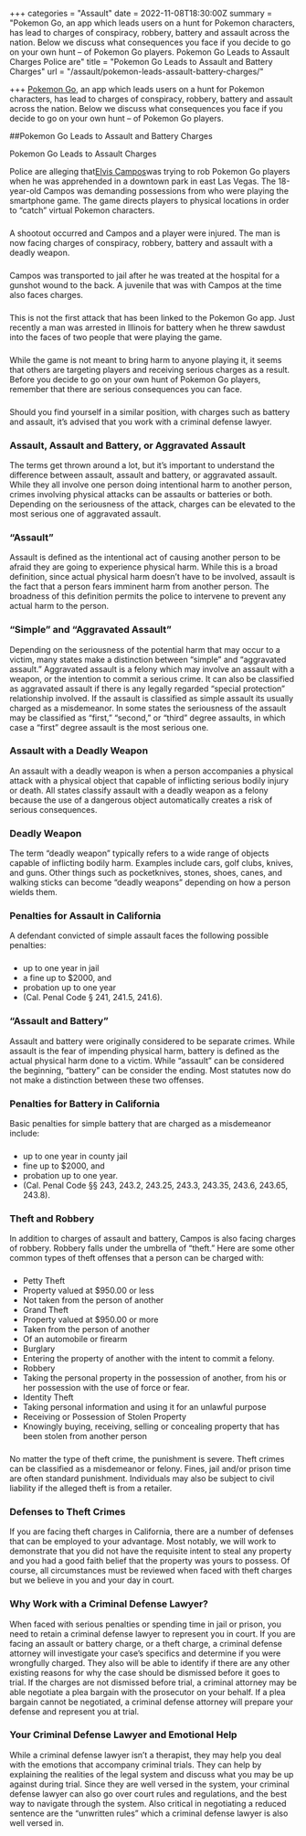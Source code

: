 +++
categories = "Assault"
date = 2022-11-08T18:30:00Z
summary = "Pokemon Go, an app which leads users on a hunt for Pokemon characters, has lead to charges of conspiracy, robbery, battery and assault across the nation. Below we discuss what consequences you face if you decide to go on your own hunt – of Pokemon Go players. Pokemon Go Leads to Assault Charges Police are"
title = "Pokemon Go Leads to Assault and Battery Charges"
url = "/assault/pokemon-leads-assault-battery-charges/"

+++
[Pokemon Go](https://www.sevenslegal.com/), an app which leads users on a hunt for Pokemon characters, has lead to charges of conspiracy, robbery, battery and assault across the nation. Below we discuss what consequences you face if you decide to go on your own hunt – of Pokemon Go players.

\##Pokemon Go Leads to Assault and Battery Charges

Pokemon Go Leads to Assault Charges

Police are alleging that[Elvis Campos](https://www.sevenslegal.com/)was trying to rob Pokemon Go players when he was apprehended in a downtown park in east Las Vegas. The 18-year-old Campos was demanding possessions from who were playing the smartphone game. The game directs players to physical locations in order to “catch” virtual Pokemon characters.

### 

A shootout occurred and Campos and a player were injured. The man is now facing charges of conspiracy, robbery, battery and assault with a deadly weapon.

### 

Campos was transported to jail after he was treated at the hospital for a gunshot wound to the back. A juvenile that was with Campos at the time also faces charges.

### 

This is not the first attack that has been linked to the Pokemon Go app. Just recently a man was arrested in Illinois for battery when he threw sawdust into the faces of two people that were playing the game.

### 

While the game is not meant to bring harm to anyone playing it, it seems that others are targeting players and receiving serious charges as a result. Before you decide to go on your own hunt of Pokemon Go players, remember that there are serious consequences you can face.

### 

Should you find yourself in a similar position, with charges such as battery and assault, it’s advised that you work with a criminal defense lawyer.

### Assault, Assault and Battery, or Aggravated Assault

The terms get thrown around a lot, but it’s important to understand the difference between assault, assault and battery, or aggravated assault. While they all involve one person doing intentional harm to another person, crimes involving physical attacks can be assaults or batteries or both. Depending on the seriousness of the attack, charges can be elevated to the most serious one of aggravated assault.

### “Assault”

Assault is defined as the intentional act of causing another person to be afraid they are going to experience physical harm. While this is a broad definition, since actual physical harm doesn’t have to be involved, assault is the fact that a person fears imminent harm from another person. The broadness of this definition permits the police to intervene to prevent any actual harm to the person.

### “Simple” and “Aggravated Assault”

Depending on the seriousness of the potential harm that may occur to a victim, many states make a distinction between “simple” and “aggravated assault.” Aggravated assault is a felony which may involve an assault with a weapon, or the intention to commit a serious crime. It can also be classified as aggravated assault if there is any legally regarded “special protection” relationship involved. If the assault is classified as simple assault its usually charged as a misdemeanor. In some states the seriousness of the assault may be classified as “first,” “second,” or “third” degree assaults, in which case a “first” degree assault is the most serious one.

### Assault with a Deadly Weapon

An assault with a deadly weapon is when a person accompanies a physical attack with a physical object that capable of inflicting serious bodily injury or death. All states classify assault with a deadly weapon as a felony because the use of a dangerous object automatically creates a risk of serious consequences.

### Deadly Weapon

The term “deadly weapon” typically refers to a wide range of objects capable of inflicting bodily harm. Examples include cars, golf clubs, knives, and guns. Other things such as pocketknives, stones, shoes, canes, and walking sticks can become “deadly weapons” depending on how a person wields them.

### Penalties for Assault in California

A defendant convicted of simple assault faces the following possible penalties:

### 

* up to one year in jail
* a fine up to $2000, and
* probation up to one year
* (Cal. Penal Code § 241, 241.5, 241.6).

### “Assault and Battery”

Assault and battery were originally considered to be separate crimes. While assault is the fear of impending physical harm, battery is defined as the actual physical harm done to a victim. While “assault” can be considered the beginning, “battery” can be consider the ending. Most statutes now do not make a distinction between these two offenses.

### Penalties for Battery in California

Basic penalties for simple battery that are charged as a misdemeanor include:

### 

* up to one year in county jail
* fine up to $2000, and
* probation up to one year.
* (Cal. Penal Code §§ 243, 243.2, 243.25, 243.3, 243.35, 243.6, 243.65, 243.8).

### Theft and Robbery

In addition to charges of assault and battery, Campos is also facing charges of robbery. Robbery falls under the umbrella of “theft.” Here are some other common types of theft offenses that a person can be charged with:

### 

* Petty Theft
* Property valued at $950.00 or less
* Not taken from the person of another
* Grand Theft
* Property valued at $950.00 or more
* Taken from the person of another
* Of an automobile or firearm
* Burglary
* Entering the property of another with the intent to commit a felony.
* Robbery
* Taking the personal property in the possession of another, from his or her possession with the use of force or fear.
* Identity Theft
* Taking personal information and using it for an unlawful purpose
* Receiving or Possession of Stolen Property
* Knowingly buying, receiving, selling or concealing property that has been stolen from another person

### 

No matter the type of theft crime, the punishment is severe. Theft crimes can be classified as a misdemeanor or felony. Fines, jail and/or prison time are often standard punishment. Individuals may also be subject to civil liability if the alleged theft is from a retailer.

### Defenses to Theft Crimes

If you are facing theft charges in California, there are a number of defenses that can be employed to your advantage. Most notably, we will work to demonstrate that you did not have the requisite intent to steal any property and you had a good faith belief that the property was yours to possess. Of course, all circumstances must be reviewed when faced with theft charges but we believe in you and your day in court.

### Why Work with a Criminal Defense Lawyer?

When faced with serious penalties or spending time in jail or prison, you need to retain a criminal defense lawyer to represent you in court. If you are facing an assault or battery charge, or a theft charge, a criminal defense attorney will investigate your case’s specifics and determine if you were wrongfully charged. They also will be able to identify if there are any other existing reasons for why the case should be dismissed before it goes to trial. If the charges are not dismissed before trial, a criminal attorney may be able negotiate a plea bargain with the prosecutor on your behalf. If a plea bargain cannot be negotiated, a criminal defense attorney will prepare your defense and represent you at trial.

### Your Criminal Defense Lawyer and Emotional Help

While a criminal defense lawyer isn’t a therapist, they may help you deal with the emotions that accompany criminal trials. They can help by explaining the realities of the legal system and discuss what you may be up against during trial. Since they are well versed in the system, your criminal defense lawyer can also go over court rules and regulations, and the best way to navigate through the system. Also critical in negotiating a reduced sentence are the “unwritten rules” which a criminal defense lawyer is also well versed in.